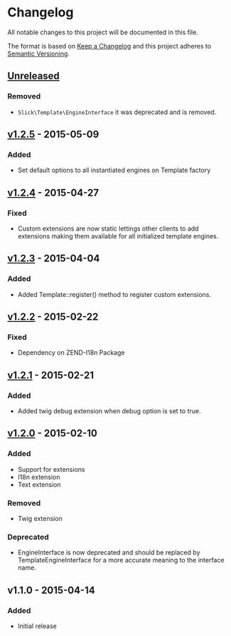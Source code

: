 # Changelog

All notable changes to this project will be documented in this file.

The format is based on [Keep a Changelog](http://keepachangelog.com/en/1.0.0/)
and this project adheres to [Semantic Versioning](http://semver.org/spec/v2.0.0.html).

## [Unreleased]

### Removed
- ``Slick\Template\EngineInterface`` it was deprecated and is removed.

## [v1.2.5] - 2015-05-09

### Added
- Set default options to all instantiated engines on Template factory

## [v1.2.4] - 2015-04-27

### Fixed
- Custom extensions are now static lettings other clients to add extensions
  making them available for all initialized template engines.

## [v1.2.3] - 2015-04-04

### Added
- Added Template::register() method to register custom extensions.

## [v1.2.2] - 2015-02-22

### Fixed
- Dependency on ZEND-I18n Package

## [v1.2.1] - 2015-02-21

### Added
- Added twig debug extension when debug option is set to true.

## [v1.2.0] - 2015-02-10

### Added
- Support for extensions
- I18n extension
- Text extension

### Removed
- Twig extension

### Deprecated
- EngineInterface is now deprecated and should be replaced by
  TemplateEngineInterface for a more accurate meaning to the interface name.


## v1.1.0 - 2015-04-14

### Added
- Initial release

[Unreleased]: https://github.com/slickframework/template/compare/v1.2.5...HEAD
[v1.2.5]: https://github.com/slickframework/template/compare/v1.2.4...v1.2.5
[v1.2.4]: https://github.com/slickframework/template/compare/v1.2.3...v1.2.4
[v1.2.3]: https://github.com/slickframework/template/compare/v1.2.2...v1.2.3
[v1.2.2]: https://github.com/slickframework/template/compare/v1.2.1...v1.2.2
[v1.2.1]: https://github.com/slickframework/template/compare/v1.2.0...v1.2.1
[v1.2.0]: https://github.com/slickframework/template/compare/v1.1.0...v1.2.0